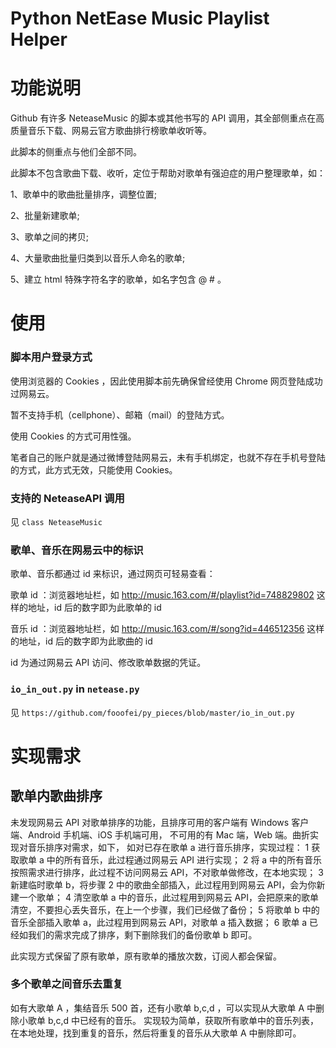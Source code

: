 # **Python NetEase Music Playlist Helper**

# 功能说明

Github 有许多 NeteaseMusic 的脚本或其他书写的 API 调用，其全部侧重点在高质量音乐下载、网易云官方歌曲排行榜歌单收听等。

此脚本的侧重点与他们全部不同。

此脚本不包含歌曲下载、收听，定位于帮助对歌单有强迫症的用户整理歌单，如：

1、歌单中的歌曲批量排序，调整位置;

2、批量新建歌单;

3、歌单之间的拷贝;

4、大量歌曲批量归类到以音乐人命名的歌单;

5、建立 html 特殊字符名字的歌单，如名字包含 @ # 。


# 使用

### 脚本用户登录方式

使用浏览器的 Cookies ，因此使用脚本前先确保曾经使用 Chrome 网页登陆成功过网易云。

暂不支持手机（cellphone）、邮箱（mail）的登陆方式。

使用 Cookies 的方式可用性强。

笔者自己的账户就是通过微博登陆网易云，未有手机绑定，也就不存在手机号登陆的方式，此方式无效，只能使用 Cookies。

### 支持的 NeteaseAPI 调用

见 `class NeteaseMusic`

### 歌单、音乐在网易云中的标识

歌单、音乐都通过 id 来标识，通过网页可轻易查看：

歌单 id ：浏览器地址栏，如 http://music.163.com/#/playlist?id=748829802 这样的地址，id 后的数字即为此歌单的 id

音乐 id ：浏览器地址栏，如 http://music.163.com/#/song?id=446512356 这样的地址，id 后的数字即为此歌曲的 id

id 为通过网易云 API 访问、修改歌单数据的凭证。

### `io_in_out.py` in `netease.py`

见 `https://github.com/fooofei/py_pieces/blob/master/io_in_out.py`

# 实现需求

## 歌单内歌曲排序

未发现网易云 API 对歌单排序的功能，且排序可用的客户端有 Windows 客户端、Android 手机端、iOS 手机端可用，
不可用的有 Mac 端，Web 端。曲折实现对音乐排序对需求，如下，
如对已存在歌单 a 进行音乐排序，实现过程：
1 获取歌单 a 中的所有音乐，此过程通过网易云 API 进行实现；
2 将 a 中的所有音乐按照需求进行排序，此过程不访问网易云 API，不对歌单做修改，在本地实现；
3 新建临时歌单 b，将步骤 2 中的歌曲全部插入，此过程用到网易云 API，会为你新建一个歌单；
4 清空歌单 a 中的音乐，此过程用到网易云 API，会把原来的歌单清空，不要担心丢失音乐，在上一个步骤，我们已经做了备份；
5 将歌单 b 中的音乐全部插入歌单 a，此过程用到网易云 API，对歌单 a 插入数据；
6 歌单 a 已经如我们的需求完成了排序，剩下删除我们的备份歌单 b 即可。

此实现方式保留了原有歌单，原有歌单的播放次数，订阅人都会保留。


### 多个歌单之间音乐去重复


如有大歌单 A ，集结音乐 500 首，还有小歌单 b,c,d ，可以实现从大歌单 A 中删除小歌单 b,c,d 中已经有的音乐。
实现较为简单，获取所有歌单中的音乐列表，在本地处理，找到重复的音乐，然后将重复的音乐从大歌单 A 中删除即可。
